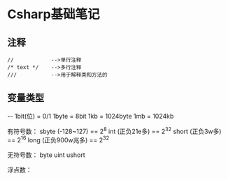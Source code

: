 # Csharp基础笔记
## 注释
```
//            -->单行注释
/* text */    -->多行注释
///           -->用于解释类和方法的
```

## 变量类型
-- 1bit(位) = 0/1
1byte = 8bit
1kb = 1024byte
1mb = 1024kb

有符号数：
sbyte   (-128~127) == 2<sup>8</sup>
int     (正负21e多) == 2<sup>32</sup>
short   (正负3w多) == 2<sup>16</sup>
long    (正负900w兆多) == 2<sup>32</sup>

无符号数：
byte
uint
ushort


浮点数：